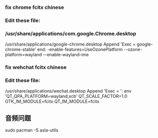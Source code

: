 
### fix chrome fcitx chinese
### Edit these file:
### /usr/share/applications/com.google.Chrome.desktop
/usr/share/applications/google-chrome.desktop
Append 'Exec = google-chrome-stable' end: -enable-features=UseOzonePlatform --ozone-platform=wayland --enable-wayland-ime


### fix wehchat fcitx chinese
### Edit these file:
/usr/share/applications/wechat.desktop
Append 'Exec = ': env 'QT_QPA_PLATFORM=wayland;xcb' QT_SCALE_FACTOR=1.0 GTK_IM_MODULE=fcitx QT_IM_MODULE=fcitx 

## 音频问题

sudo pacman -S asla-utils 
